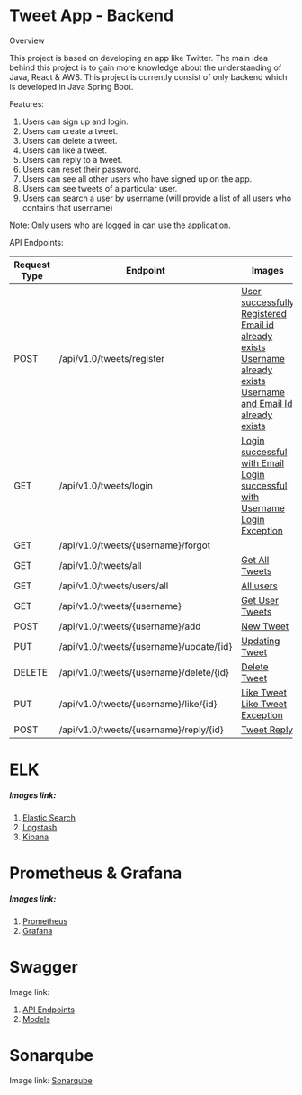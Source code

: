 # Tweet App - Backend

Overview

This project is based on developing an app like Twitter. The main idea behind this project is to gain more knowledge about the understanding of Java, React & AWS. This project is currently consist of only backend which is developed in Java Spring Boot.

Features:

1. Users can sign up and login.
2. Users can create a tweet.
3. Users can delete a tweet.
4. Users can like a tweet.
5. Users can reply to a tweet.
6. Users can reset their password.
7. Users can see all other users who have signed up on the app.
8. Users can see tweets of a particular user.
9. Users can search a user by username (will provide a list of all users who contains that username)

Note: Only users who are logged in can use the application.

API Endpoints:

| Request Type | Endpoint                                | Images                                                                                                                                                                                                                                                                                                                                                                                                                                                                                                                                                                                                                                                                                                                                                                                                                                         |
|--------------|-----------------------------------------|------------------------------------------------------------------------------------------------------------------------------------------------------------------------------------------------------------------------------------------------------------------------------------------------------------------------------------------------------------------------------------------------------------------------------------------------------------------------------------------------------------------------------------------------------------------------------------------------------------------------------------------------------------------------------------------------------------------------------------------------------------------------------------------------------------------------------------------------|
| POST         | /api/v1.0/tweets/register               | [User successfully Registered](https://github.com/jainutsav/tweetapp_backend/blob/master/images/API%20endpoints/User%20Successfully%20Registered.png) <br/>[Email id already exists](https://github.com/jainutsav/tweetapp_backend/blob/master/images/API%20endpoints/email%20id%20already%20exists.png)<br/> [Username already exists](https://github.com/jainutsav/tweetapp_backend/blob/master/images/API%20endpoints/username%20already%20exists.png)<br/>[Username and Email Id already exists](https://github.com/jainutsav/tweetapp_backend/blob/master/images/API%20endpoints/username%20and%20email%20id%20already%20exists.png)                                                                                                                                                                                                      |
| GET          | /api/v1.0/tweets/login                  | [Login successful with Email](https://github.com/jainutsav/tweetapp_backend/blob/master/images/API%20endpoints/Login%20successful%20with%20Email.png)<br/>[Login successful with Username](https://github.com/jainutsav/tweetapp_backend/blob/master/images/API%20endpoints/Login%20successful%20with%20Username.png)  <br/>  [Login Exception](https://github.com/jainutsav/tweetapp_backend/blob/master/images/API%20endpoints/Login%20Exception.png)                                                                                                                                                                                                                                                                                                                                                                                        |
| GET          | /api/v1.0/tweets/{username}/forgot      |                                                                                                                                                                                                                                                                                                                                                                                                                                                                                                                                                                                                                                                                                                                                                                                                                                                |
| GET          | /api/v1.0/tweets/all                    | [Get All Tweets](https://github.com/jainutsav/tweetapp_backend/blob/master/images/API%20endpoints/Get%20All%20Tweets.png)                                                                                                                                                                                                                                                                                                                                                                                                                                                                                                                                                                                                                                                                                                                      |
| GET          | /api/v1.0/tweets/users/all              | [All users](https://github.com/jainutsav/tweetapp_backend/blob/master/images/API%20endpoints/All%20users.png)                                                                                                                                                                                                                                                                                                                                                                                                                                                                                                                                                                                                                                                                                                                                  |
| GET          | /api/v1.0/tweets/{username}             | [Get User Tweets](https://github.com/jainutsav/tweetapp_backend/blob/master/images/API%20endpoints/Get%20User%20Tweets.png)                                                                                                                                                                                                                                                                                                                                                                                                                                                                                                                                                                                                                                                                                                                    |
| POST         | /api/v1.0/tweets/{username}/add         | [New Tweet](https://github.com/jainutsav/tweetapp_backend/blob/master/images/API%20endpoints/New%20Tweet.png)                                                                                                                                                                                                                                                                                                                                                                                                                                                                                                                                                                                                                                                                                                                                  |
| PUT          | /api/v1.0/tweets/{username}/update/{id} | [Updating Tweet](https://github.com/jainutsav/tweetapp_backend/blob/master/images/API%20endpoints/Updating%20Tweet.png)                                                                                                                                                                                                                                                                                                                                                                                                                                                                                                                                                                                                                                                                                                                        |
| DELETE       | /api/v1.0/tweets/{username}/delete/{id} | [Delete Tweet](https://github.com/jainutsav/tweetapp_backend/blob/master/images/API%20endpoints/Delete%20Tweet.png)                                                                                                                                                                                                                                                                                                                                                                                                                                                                                                                                                                                                                                                                                                                            |
| PUT          | /api/v1.0/tweets/{username}/like/{id}   | [Like Tweet](https://github.com/jainutsav/tweetapp_backend/blob/master/images/API%20endpoints/Like%20Tweet.png)                                                                                                                                                                                                                                                                                                                                                                                                                                                                                                                                                                                     <br/>[Like Tweet Exception](https://github.com/jainutsav/tweetapp_backend/blob/master/images/API%20endpoints/Like%20Tweet%20Exception.png) |
| POST         | /api/v1.0/tweets/{username}/reply/{id}  | [Tweet Reply](https://github.com/jainutsav/tweetapp_backend/blob/master/images/API%20endpoints/Tweet%20Reply.png)                                                                                                                                                                                                                                                                                                                                                                                                                                                                                                                                                                                                                                                                                                                              |

# ELK

##### Images link:
1. [Elastic Search](https://github.com/jainutsav/tweetapp_backend/blob/master/images/ELK/Elastic%20Search.png)
2. [Logstash](https://github.com/jainutsav/tweetapp_backend/blob/master/images/ELK/Logstash.png)
3. [Kibana](https://github.com/jainutsav/tweetapp_backend/blob/master/images/ELK/Kibana.png) 

# Prometheus & Grafana

##### Images link:
1. [Prometheus](https://github.com/jainutsav/tweetapp_backend/blob/master/images/Prometheus%20%26%20Grafana/Prometheus.png)
2. [Grafana](https://github.com/jainutsav/tweetapp_backend/blob/master/images/Prometheus%20%26%20Grafana/Grafana.png)

# Swagger

Image link: 
1. [API Endpoints](https://github.com/jainutsav/tweetapp_backend/blob/master/images/Swagger/Swagger%20-%20API%20endpoints.png)
2. [Models](https://github.com/jainutsav/tweetapp_backend/blob/master/images/Swagger/Swagger%20-%20Models.png)

# Sonarqube

Image link: [Sonarqube](https://github.com/jainutsav/tweetapp_backend/blob/master/images/Sonarqube/Sonarqube.png)











